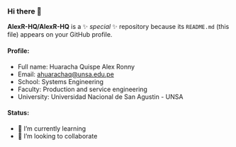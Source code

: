 ### Hi there 👋


**AlexR-HQ/AlexR-HQ** is a ✨ _special_ ✨ repository because its `README.md` (this file) appears on your GitHub profile.

#### Profile:
- Full name: Huaracha Quispe Alex Ronny
- Email: ahuarachaq@unsa.edu.pe
- School: Systems Engineering
- Faculty: Production and service engineering
- University: Universidad Nacional de San Agustin - UNSA


#### Status:
- 🌱 I’m currently learning 
- 👯 I’m looking to collaborate 
 



